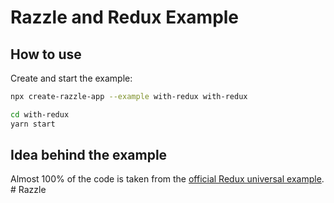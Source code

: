 # Razzle and Redux Example

## How to use

<!-- START install generated instructions please keep comment here to allow auto update -->
<!-- DON'T EDIT THIS SECTION, INSTEAD RE-RUN yarn update-examples TO UPDATE -->Create and start the example:

```bash
npx create-razzle-app --example with-redux with-redux

cd with-redux
yarn start
```
<!-- END install generated instructions please keep comment here to allow auto update -->

## Idea behind the example
Almost 100% of the code is taken from the [official Redux universal example](https://github.com/reactjs/redux/tree/master/examples/universal).
#   R a z z l e  
 